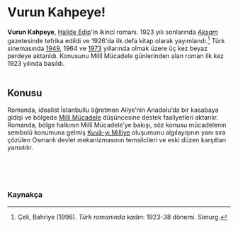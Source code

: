 # Vurun Kahpeye!<br/>

**Vurun Kahpeye**, [Halide Edip](https://tr.wikipedia.org/wiki/Halide_Edip)'in ikinci romanı. 1923 yılı sonlarında *[Akşam](https://tr.wikipedia.org/wiki/Ak%C5%9Fam_(gazete))* gazetesinde tefrika edildi ve 1926'da ilk defa kitap olarak yayımlandı.[^1] Türk sinemasında [1949](https://tr.wikipedia.org/wiki/Vurun_Kahpeye_(film,_1949)), 1964 ve [1973](https://tr.wikipedia.org/wiki/Vurun_Kahpeye_(film,_1973)) yıllarında olmak üzere üç kez beyaz perdeye aktarıldı. Konusunu Millî Mücadele günlerinden alan roman ilk kez 1923 yılında basıldı.
<br/><br/>

## Konusu

Romanda, idealist İstanbullu öğretmen Aliye’nin Anadolu’da bir kasabaya gidişi ve bölgede [Milli Mücadele](https://tr.wikipedia.org/wiki/T%C3%BCrk_Kurtulu%C5%9F_Sava%C5%9F%C4%B1) düşüncesine destek faaliyetleri aktarılır. Romanda, bölge halkının Millî Mücadele’ye bakışı, söz konusu mücadelenin sembolü konumuna gelmiş [Kuvâ-yı Milliye](https://tr.wikipedia.org/wiki/Kuv%C3%A2-yi_Milliye) oluşumunu algılayışının yanı sıra çözülen Osmanlı devlet mekanizmasının temsilcileri ve eski düzen karşıtları yansıtılır. 

<br/><br/><br/>
### Kaynakça

[^1]: Çeli, Bahriye (1996). *Türk romanında kadın*: 1923-38 dönemi. Simurg.
